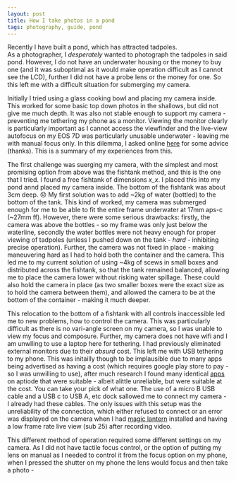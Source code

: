 ```yaml
---
layout: post
title: How I take photos in a pond
tags: photography, guide, pond
---
```

Recently I have built a pond, which has attracted tadpoles.   
As a photographer, I *desperately* wanted to photograph the tadpoles in said pond. However, I do not have an underwater housing or the money to buy one (and it was suboptimal as it would make operation difficult as I cannot see the LCD), further I did not have a probe lens or the money for one. So this left me with a difficult situation for submerging my camera.  
 
Initially I tried using a glass cooking bowl and placing my camera inside. This worked for some basic top down photos in the shallows, but did not give me much depth. It was also not stable enough to support my camera - preventing me tethering my phone as a monitor. Viewing the monitor clearly is particularly important as I cannot access the viewfinder and the live-view autofocus on my EOS 7D was particularly unusable underwater - leaving me with manual focus only. 
In this dilemma, I asked online [here](https://photo.stackexchange.com/questions/136526/how-to-submerge-camera-in-pond/136529#136529) for some advice (thanks). This is a summary of my experiences from this.   

The first challenge was suerging my camera, with the simplest and most promising option from above was the fishtank method, and this is the one that I tried. I found a free fishtank of dimensions _x_x_. I placed this into my pond annd placed my camera inside. The bottom of the fishtank was about 3cm deep. :disappointed: My first solution was to add ~2kg of water (bottled) to the bottom of the tank. This kind of worked, my camera was submerged enough for me to be able to fit the entire frame underwater at 17mm aps-c (~27mm ff). However, there were some serious drawbacks: firstly, the camera was above the bottles - so my frame was only just below the waterline, secondly the water bottles were not heavy enough for proper viewing of tadpoles (unless I pushed down on the tank - *hard* - inhibiting precise operation). Further, the camera was not fixed in place - making maneuvering hard as I had to hold both the container and the camera. This led me to my current solution of using ~4kg of scews in small boxes and distributed across the fishtank, so that the tank remained balanced, allowing me to place the camera lower without risking water spillage. These could also hold the camera in place (as two smaller boxes were the exact size as to hold the camera between them), and allowed the camera to be at the bottom of the container - making it much deeper. 

This relocation to the bottom of a fishtank with all controls inaccessible led me to new problems, how to control the camera. This was particularly difficult as there is no vari-angle screen on my camera, so I was unable to view my focus and composure. Further, my camera does not have wifi and I am unwlling to use a laptop here for tethering. I had previously eliminated external monitors due to their *absurd* cost. This left me with USB tethering to my phone. This was initailly though to be implausible due to many apps being advertised as having a cost (which requires google play store to pay - so I was unwilling to use), after much research I found many identical [apps](https://en.aptoide.com/search?query=dslr%20remote&type=apps) on aptiode that were suitable - albeit alittle unreliable, but were suitable at the cost. You can take your pick of what one. The use of a micro B USB cable and a USB c to USB A, etc dock sallowed me to connect my camera - I already had these cables. The only issues with this setup was the unreliability of the connection, which either refused to connect or an error was displayed on the camera when I had [magic lantern](https://www.magiclantern.fm/) installed and having a low frame rate live view (sub 25) after recording video.   

This different method of operation required some different settings on my camera. As I did not have tactile focus control, or the option of putting my lens on manual as I needed to control it from the focus option on my phone, when I pressed the shutter on my phone the lens would focus and then take a photo - 

